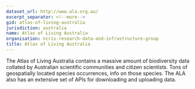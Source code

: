 ```yaml
---
dataset_url: http://www.ala.org.au/
excerpt_separator: <!--more-->
gid: atlas-of-living-australia
jurisdiction: australia
name: Atlas of Living Australia
organisation: ncris-research-data-and-infrastructure-group
title: Atlas of Living Australia
---
```


The Atlas of Living Australia contains a massive amount of biodiversity data collated by Australian scientific communities and citizen scientists. Tons of geospatially located species occurrences, info on those species. The ALA also has an extensive set of APIs for downloading and uploading data.